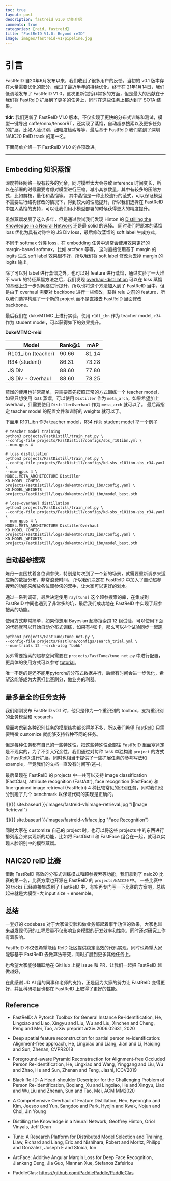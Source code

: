 ```yaml
---
toc: true
layout: post
description: fastreid v1.0 功能介绍
comments: true
categories: [reid, fastreid]
title: "FastReID V1.0: Beyond reID"
image: images/fastreid-v1/pipeline.jpg
---
```


# 引言

FastReID 自20年6月发布以来，我们收到了很多用户的反馈，当初的 v0.1 版本存在大量需要优化的部分，经过了最近半年的持续优化，终于在 21年1月14日，我们低调地发布了 FastReID V1.0，这次更新包括非常多的方面，但是最大的贡献在于我们将 FastReID 扩展到了更多的任务上，同时在这些任务上都达到了 SOTA 结果。

**tldr**: 我们更新了 FastReID V1.0 版本，不仅实现了更快的分布式训练和测试，模型一键导出 caffe/onnx/tensorRT，还实现了蒸馏，自动超参搜索以及更多任务的扩展，比如人脸识别，细粒度检索等等，最后基于 FastReID 我们拿到了深圳 NAIC20 ReID track 的第一名。

下面简单介绍一下 FastReID V1.0 的各项改进。
- ---

## Embedding 知识蒸馏

深度神经网络一般有较多的冗余，同时模型太大会导致 inference 时间变长，所以在部署的时候需要考虑对模型进行压缩，减小其参数量，其中有较多的压缩方式，比如剪枝，量化和蒸馏等。
其中蒸馏是一种比较流行的范式，可以保证模型不需要进行结构修改的情况下，得到较大的性能提升，所以我们选择在 FastReID 中加入蒸馏的支持，可以让我们用小模型部署的时候获得更大的精度提升。

虽然蒸馏发展了这么多年，但是通过尝试我们发现 Hinton 的 [Distilling the Knowledge in a Neural Network](https://arxiv.org/abs/1503.02531) 还是最 solid 的选择。
同时我们将原本的蒸馏 loss 优化为具有对称性的 JS Div loss，最后修改蒸馏的 soft label 生成方式。

不同于 softmax 分类 loss，在 embedding 任务中通常会使用效果更好的 margin-based softmax，比如 arcface 等等， 这时直接使用基于 margin 的 logits 生成 soft label 效果很不好，所以我们将 soft label 修改为去掉 margin 的 logits 输出。

除了可以对 label 进行蒸馏之外，也可以对 feature 进行蒸馏，通过实验了一大堆不 work 的特征蒸馏方法之后，我们发现 [overhaul-distillation](https://github.com/clovaai/overhaul-distillation) 可以在 loss 蒸馏的基础上进一步对网络进行提升，所以也将这个方法加入到了 FastReID 当中，但是由于 overhaul 需要对 backbone 进行一些修改，获得 relu 之前的 feature，所以我们选择构建了一个新的 project 而不是直接去 FastReID 里面修改 backbone。

最后我们在 dukeMTMC 上进行实验，使用 `r101_ibn` 作为 teacher model, `r34` 作为 student model，可以获得如下的效果提升。

**DukeMTMC-reid**

| Model | Rank@1 | mAP |
| ----- | -----  | --- |
| R101_ibn (teacher) | 90.66 | 81.14 |
| R34 (student) | 86.31 | 73.28 |
| JS Div | 88.60 | 77.80 |
| JS Div + Overhaul | 88.60 | 78.25 |

蒸馏的使用也非常简单，只需要首先按照正常的方式训练一个 teacher model，如果只想使用 loss 蒸馏，可以使用 `Distiller` 作为 `meta_arch`，如果希望加上 overhaul，只需要使用 `DistillerOverhaul` 作为 `meta_arch` 就可以了。
最后再指定 teacher model 的配置文件和训好的 weights 就可以了。

下面用 R101_ibn 作为 teacher model，R34 作为 student model 举一个例子

```shell
# teacher model training
python3 projects/FastDistill/train_net.py \
--config-file projects/FastDistill/configs/sbs_r101ibn.yml \
--num-gpus 4

# loss distillation
python3 projects/FastDistill/train_net.py \
--config-file projects/FastDistill/configs/kd-sbs_r101ibn-sbs_r34.yaml \
--num-gpus 4 \
MODEL.META_ARCHITECTURE Distiller
KD.MODEL_CONFIG projects/FastDistill/logs/dukemtmc/r101_ibn/config.yaml \
KD.MODEL_WEIGHTS projects/FastDistill/logs/dukemtmc/r101_ibn/model_best.pth

# loss+overhaul distillation
python3 projects/FastDistill/train_net.py \
--config-file projects/FastDistill/configs/kd-sbs_r101ibn-sbs_r34.yaml \
--num-gpus 4 \
MODEL.META_ARCHITECTURE DistillerOverhaul
KD.MODEL_CONFIG projects/FastDistill/logs/dukemtmc/r101_ibn/config.yaml \
KD.MODEL_WEIGHTS projects/FastDistill/logs/dukemtmc/r101_ibn/model_best.pth
```

## 自动超参搜索

炼丹一直困扰着各位调参侠，特别是每次到了一个新的场景，就需要重新调参来适应新的数据分布，非常浪费时间。
所以我们决定在 FastReID 中加入了自动超参搜索的功能来解放各位调参侠的双手，让大家可以更好的划水。

通过一系列调研，最后决定使用 `ray[tune]` 这个超参搜索的库，在集成到 FastReID 中间也遇到了非常多的坑，最后我们成功地在 FastReID 中实现了超参搜索的功能。

使用方式非常简单，如果你想用 Bayesian 超参搜索跑 12 组试验，可以使用下面的代码就可以开始自动分布式训练，如果有4张卡，那么可以4个试验同步一起跑

```shell
python3 projects/FastTune/tune_net.py \
--config-file projects/FastTune/configs/search_trial.yml \
--num-trials 12 --srch-alog "bohb"
```

另外需要搜索的超参空间需要在 `projects/FastTune/tune_net.py` 中进行配置，更具体的使用方式可以参考 [tutorial](https://github.com/JDAI-CV/fast-reid/issues/293)。

唯一不足的是还不能用pytorch的分布式数据并行，后续有时间会进一步优化，希望这能够成为大家打比赛刷分，做业务的利器。

## 最多最全的任务支持

我们刚刚发布 FastReID v0.1 时，他只是作为一个重识别的 toolbox，支持重识别的业务模型和 research。

后面考虑到各种识别任务的模型结构都长得差不多，所以我们希望 FastReID 只需要稍微 customize 就能够支持各种不同的任务。

但是每种任务都有自己的一些特殊性，把这些特殊性全部往 FastReID 里面塞肯定是不现实的，为了不引入冗余性，我们通过对每种 task 单独构建 `project` 的方式对 FastReID 进行扩展，同时也相当于提供了一些扩展任务的参考写法和 example，毕竟我们的文档一直没有时间写(逃~)。

最后呈现在 FastReID 的 projects 中一共可以支持 image classification (FastClas), attribute recognition (FastAttr), face recognition (FastFace) 和 fine-grained image retrieval (FastRetri) 4 种比较常见的识别任务，同时我们也分别跑了几个 benchmark 以保证代码的实现是正确的。

![]({{ site.baseurl }}/images/fastreid-v1/image-retrieval.jpg "Image Retrieval")

![]({{ site.baseurl }}/images/fastreid-v1/face.jpg "Face Recognition")

同时大家在 customize 自己的 project 时，也可以将这些 projects 中的东西进行排列组合来实现新的功能，比如将 FastDistill 和 FastFace 组合在一起，就可以实现人脸识别中的模型蒸馏。

## NAIC20 reID 比赛
借助 FastReID 高效的分布式训练模式和超参搜索等功能，我们拿到了 naic20 比赛的第一名，比赛方案也开源在 FastReID 的 `projects/NAIC20` 中。
一些比赛中的 tricks 已经直接集成到了 FastReID 中，有空再专门写一下比赛的方案吧，总结起来就是大模型+大 input size + ensemble。

## 总结

一套好的 codebase 对于大家做实验和做业务都起着事半功倍的效果，大家也越来越发现代码的工程质量不仅影响业务模型的研发效率和性能，同时还对研究工作有着影响。

FastReID 不仅仅希望能给 ReID 社区提供稳定高效的代码实现，同时也希望大家能够基于 FastReID 去做算法研究，同时扩展到更多其他任务上。

也希望大家能够踊跃地在 GitHub 上提 issue 和 PR，让我们一起把 FastReID 越做越好。

在此感谢 JD AI 组的同事和老师的支持，正是因为大家的努力让 FastReID 变得更好，并且科研项目也都在 FastReID 上取得了更好的性能。

## Reference

- FastReID: A Pytorch Toolbox for General Instance Re-identification, He, Lingxiao and Liao, Xingyu and Liu, Wu and Liu, Xinchen and Cheng, Peng and Mei, Tao, arXiv preprint arXiv:2006.02631, 2020

- Deep spatial feature reconstruction for partial person re-identification: Alignment-free approach, He, Lingxiao and Liang, Jian and Li, Haiqing and Sun, Zhenan, CVPR2018

- Foreground-aware Pyramid Reconstruction for Alignment-free Occluded Person Re-identification, He, Lingxiao and Wang, Yinggang and Liu, Wu and Zhao, He and Sun, Zhenan and Feng, Jiashi, ICCV2019

- Black Re-ID: A Head-shoulder Descriptor for the Challenging Problem of Person Re-Identification, Boqiang, Xu and Lingxiao, He and Xingyu, Liao and Wu,Liu and Zhenan, Sun and Tao, Mei, ACM MM2020

- A Comprehensive Overhaul of Feature Distillation, Heo, Byeongho and Kim, Jeesoo and Yun, Sangdoo and Park, Hyojin and Kwak, Nojun and Choi, Jin Young

- Distilling the Knowledge in a Neural Network, Geoffrey Hinton, Oriol Vinyals, Jeff Dean

- Tune: A Research Platform for Distributed Model Selection and Training, Liaw, Richard and Liang, Eric and Nishihara, Robert and Moritz, Philipp and Gonzalez, Joseph E and Stoica, Ion

- ArcFace: Additive Angular Margin Loss for Deep Face Recognition, Jiankang Deng, Jia Guo, Niannan Xue, Stefanos Zafeiriou

- PaddleClas: https://github.com/PaddlePaddle/PaddleClas
